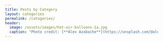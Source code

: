 ```yaml
---
title: Posts by Category
layout: categories
permalink: /categories/
header:
  image: /assets/images/hot-air-balloons-1a.jpg
  caption: "Photo credit: [**Alex Azabache**](https://unsplash.com/@alexazabache?utm_source=unsplash&utm_medium=referral&utm_content=creditCopyText)"
---
```

